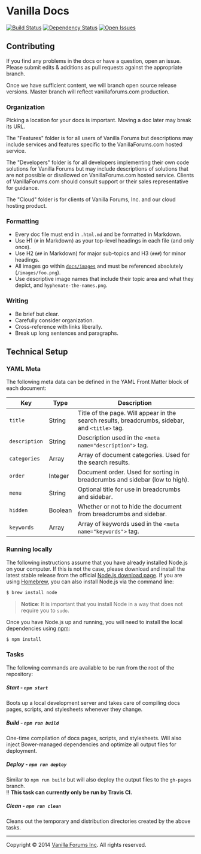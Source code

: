 # Vanilla Docs

[![Build Status](http://img.shields.io/travis/vanilla/vanilla-docs/master.svg?style=flat)](https://travis-ci.org/vanilla/vanilla-docs) [![Dependency Status](http://img.shields.io/gemnasium/vanilla/vanilla-docs.svg?style=flat)](https://gemnasium.com/vanilla/vanilla-docs) [![Open Issues](http://img.shields.io/github/issues/vanilla/vanilla-docs.svg?style=flat)](https://github.com/vanilla/vanilla-docs/issues)

## Contributing

If you find any problems in the docs or have a question, open an issue. Please submit edits & additions as pull requests against the appropriate branch.

Once we have sufficient content, we will branch open source release versions. Master branch will reflect vanillaforums.com production.

### Organization

Picking a location for your docs is important. Moving a doc later may break its URL.

The "Features" folder is for all users of Vanilla Forums but descriptions may include services and features specific to the VanillaForums.com hosted service.

The "Developers" folder is for all developers implementing their own code solutions for Vanilla Forums but may include descriptions of solutions that are not possible or disallowed on VanillaForums.com hosted service. Clients of VanillaForums.com should consult support or their sales representative for guidance.

The "Cloud" folder is for clients of Vanilla Forums, Inc. and our cloud hosting product.

### Formatting

* Every doc file must end in `.html.md` and be formatted in Markdown.
* Use H1 (`#` in Markdown) as your top-level headings in each file (and only once).
* Use H2 (`##` in Markdown) for major sub-topics and H3 (`###`) for minor headings.
* All images go within [`docs/images`](docs/images) and must be referenced absolutely (`/images/foo.png`).
* Use descriptive image names that include their topic area and what they depict, and `hyphenate-the-names.png`.

### Writing

* Be brief but clear.
* Carefully consider organization.
* Cross-reference with links liberally.
* Break up long sentences and paragraphs.

## Technical Setup

### YAML Meta

The following meta data can be defined in the YAML Front Matter block of each document:

Key           | Type    | Description
---           | ---     | ---
`title`       | String  | Title of the page. Will appear in the search results, breadcrumbs, sidebar, and `<title>` tag.
`description` | String  | Description used in the `<meta name="description">` tag.
`categories`  | Array   | Array of document categories. Used for the search results.
`order`       | Integer | Document order. Used for sorting in breadcrumbs and sidebar (low to high).
`menu`        | String  | Optional title for use in breadcrumbs and sidebar.
`hidden`      | Boolean | Whether or not to hide the document from breadcrumbs and sidebar.
`keywords`    | Array   | Array of keywords used in the `<meta name="keywords">` tag.

### Running locally

The following instructions assume that you have already installed Node.js on your computer. If this is not the case, please download and install the latest stable release from the official [Node.js download page](http://nodejs.org/download/). If you are using [Homebrew](http://brew.sh/), you can also install Node.js via the command line:

```sh
$ brew install node
```

> __Notice__: It is important that you install Node in a way that does not require you to `sudo`.

Once you have Node.js up and running, you will need to install the local dependencies using [npm](http://npmjs.org):

```sh
$ npm install
```

### Tasks

The following commands are available to be run from the root of the repository:

##### Start - `npm start`
Boots up a local development server and takes care of compiling docs pages, scripts, and stylesheets whenever they change.

##### Build - `npm run build`
One-time compilation of docs pages, scripts, and stylesheets. Will also inject Bower-managed dependencies and optimize all output files for deployment.

##### Deploy - `npm run deploy`
Similar to `npm run build` but will also deploy the output files to the `gh-pages` branch.  
:bangbang: __This task can currently only be run by Travis CI.__

##### Clean - `npm run clean`
Cleans out the temporary and distribution directories created by the above tasks.

---
Copyright &copy; 2014 [Vanilla Forums Inc](http://vanillaforums.com). All rights reserved.
